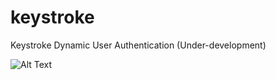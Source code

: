 # keystroke
Keystroke Dynamic User Authentication (Under-development)

![Alt Text](https://media.giphy.com/media/LHZyixOnHwDDy/giphy.gif)
